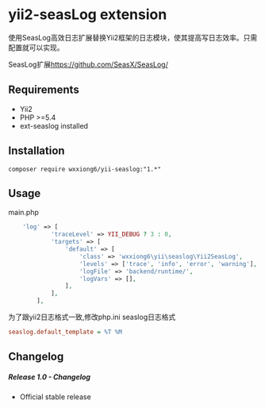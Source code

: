 # yii2-seasLog extension

使用SeasLog高效日志扩展替换Yii2框架的日志模块，使其提高写日志效率。只需配置就可以实现。

 SeasLog扩展<https://github.com/SeasX/SeasLog/>

## Requirements

- Yii2
- PHP >=5.4
- ext-seaslog installed

## Installation
```shell
composer require wxxiong6/yii-seaslog:"1.*"
```

## Usage

main.php

```php
    'log' => [
            'traceLevel' => YII_DEBUG ? 3 : 0,
            'targets' => [
                'default' => [
                    'class' => 'wxxiong6\yii\seaslog\Yii2SeasLog',
                    'levels' => ['trace', 'info', 'error', 'warning'],
                    'logFile' => 'backend/runtime/',
                    'logVars' => [],
                ],
            ],
        ],
```

为了跟yii2日志格式一致,修改php.ini seaslog日志格式

```ini
seaslog.default_template = %T %M
```

## Changelog

##### Release 1.0 - Changelog

- Official stable release
